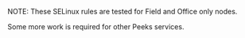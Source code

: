 NOTE: These SELinux rules are tested for Field and Office only nodes.

Some more work is required for other Peeks services.